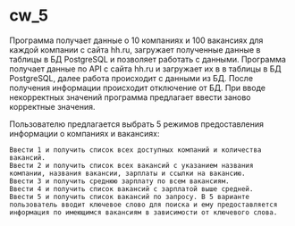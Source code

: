 # cw_5
Программа получает данные о 10 компаниях и 100 вакансиях для каждой компании с сайта hh.ru, загружает полученные данные в таблицы в БД PostgreSQL и позволяет работать с данными.
Программа получает данные по API с сайта hh.ru и загружает их в в таблицы в БД PostgreSQL, далее работа происходит с данными из БД. После получения информации происходит отключение от БД. При вводе некорректных значений программа предлагает ввести заново корректные значения.

Пользователю предлагается выбрать 5 режимов предоставления информации о компаниях и вакансиях:

    Ввести 1 и получить список всех доступных компаний и количества вакансий.
    Ввести 2 и получить список всех вакансий с указанием названия компании, названия вакансии, зарплаты и ссылки на вакансию.
    Ввести 3 и получить среднюю зарплату по всем вакансиям.
    Ввести 4 и получить список вакансий с зарплатой выше средней.
    Ввести 5 и получить список вакансий по запросу. В 5 варианте пользователь вводит ключевое слово для поиска и ему предоставляется информация по имеющимся вакансиям в зависимости от ключевого слова.

